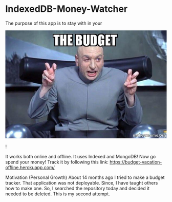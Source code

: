 # IndexedDB-Money-Watcher
The purpose of this app is to stay with in your 


![budget](https://github.com/DevonMartens/IndexedDB-Money-Watcher/blob/main/public/images/drE.jpg?raw=true)

!


It works both online and offline. It uses Indexed and MongoDB! Now go spend your money! Track it by following this link: https://budget-vacation-offline.herokuapp.com/

Motivation (Personal Growth)
About 14 months ago I tried to make a budget tracker. That application was not deployable. Since, I have taught others how to make one. So, I searched the repository today and decided it needed to be deleted. This is my second attempt. 
